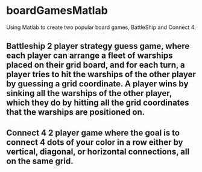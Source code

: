 # boardGamesMatlab
Using Matlab to create two popular board games, BattleShip and Connect 4.<br/>
<h2>
Battleship 
2 player strategy guess game, where each player can arrange a fleet of warships placed on their grid board, and for each turn, a player tries to hit the warships of the other player by guessing a grid coordinate. A player wins by sinking all the warships of the other player, which they do by hitting all the grid coordinates that the warships are positioned on.
</h2>
<h2>
Connect 4
2 player game where the goal is to connect 4 dots of your color in a row either by vertical, diagonal, or horizontal connections, all on the same grid.
</h2>

